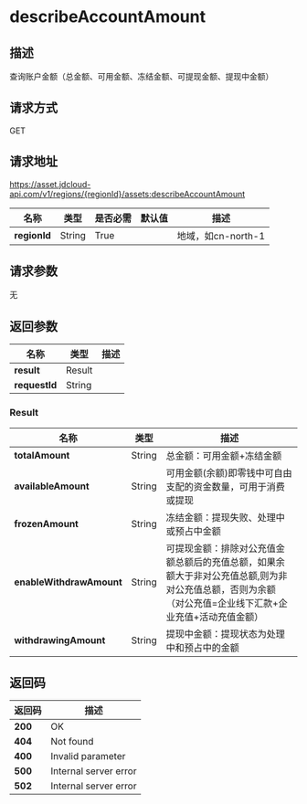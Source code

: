 # describeAccountAmount


## 描述
查询账户金额（总金额、可用金额、冻结金额、可提现金额、提现中金额）

## 请求方式
GET

## 请求地址
https://asset.jdcloud-api.com/v1/regions/{regionId}/assets:describeAccountAmount

|名称|类型|是否必需|默认值|描述|
|---|---|---|---|---|
|**regionId**|String|True| |地域，如cn-north-1|

## 请求参数
无


## 返回参数
|名称|类型|描述|
|---|---|---|
|**result**|Result| |
|**requestId**|String| |

### Result
|名称|类型|描述|
|---|---|---|
|**totalAmount**|String|总金额：可用金额+冻结金额|
|**availableAmount**|String|可用金额(余额)即零钱中可自由支配的资金数量，可用于消费或提现|
|**frozenAmount**|String|冻结金额：提现失败、处理中或预占中金额|
|**enableWithdrawAmount**|String|可提现金额：排除对公充值金额总额后的充值总额，如果余额大于非对公充值总额,则为非对公充值总额，否则为余额（对公充值=企业线下汇款+企业充值+活动充值金额）|
|**withdrawingAmount**|String|提现中金额：提现状态为处理中和预占中的金额|

## 返回码
|返回码|描述|
|---|---|
|**200**|OK|
|**404**|Not found|
|**400**|Invalid parameter|
|**500**|Internal server error|
|**502**|Internal server error|

